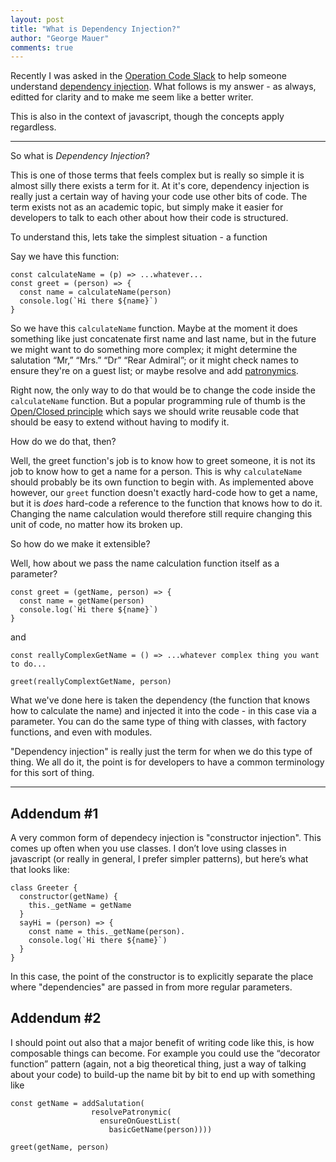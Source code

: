 ```yaml
---
layout: post
title: "What is Dependency Injection?"
author: "George Mauer"
comments: true
---
```



Recently I was asked in the [Operation Code Slack](https://operationcode.org/) to help someone understand [dependency injection](https://en.wikipedia.org/wiki/Dependency_injection). What follows is my answer - as always, editted for clarity and to make me seem like a better writer.

This is also in the context of javascript, though the concepts apply regardless.

-----------

So what is *Dependency Injection*?

This is one of those terms that feels complex but is really so simple it is almost silly there exists a term for it. At it's core, dependency injection is really just a certain way of having your code use other bits of code. The term exists not as an academic topic, but simply make it easier for developers to talk to each other about how their code is structured.

<!--break-->

To understand this, lets take the simplest situation - a function

Say we have this function:

```
const calculateName = (p) => ...whatever...
const greet = (person) => {
  const name = calculateName(person)
  console.log(`Hi there ${name}`)
}
```

So we have this `calculateName` function. Maybe at the moment it does something like just concatenate first name and last name, but in the future we might want to do something more complex; it might determine the salutation “Mr,” “Mrs.” “Dr” “Rear Admiral”; or it might check names to ensure they're on a guest list; or maybe resolve and add [patronymics](https://en.wikipedia.org/wiki/Patronymic#Ukrainian).

Right now, the only way to do that would be to change the code inside the `calculateName` function. But a popular programming rule of thumb is the [Open/Closed principle](https://blog.cleancoder.com/uncle-bob/2014/05/12/TheOpenClosedPrinciple.html) which says we should write reusable code that should be easy to extend without having to modify it.

How do we do that, then?

Well, the greet function's job is to know how to greet someone, it is not its job to know how to get a name for a person. This is why `calculateName` should probably be its own function to begin with. As implemented above however, our `greet` function doesn't exactly hard-code how to get a name, but it is *does* hard-code a reference to the function that knows how to do it. Changing the name calculation would therefore still require changing this unit of code, no matter how its broken up.

So how do we make it extensible?

Well, how about we pass the name calculation function itself as a parameter?

```
const greet = (getName, person) => {
  const name = getName(person)
  console.log(`Hi there ${name}`)
}
```
and
```
const reallyComplexGetName = () => ...whatever complex thing you want to do...

greet(reallyComplextGetName, person)
```

What we've done here is taken the dependency (the function that knows how to calculate the name) and injected it into the code - in this case via a parameter. You can do the same type of thing with classes, with factory functions, and even with modules.

"Dependency injection" is really just the term for when we do this type of thing. We all do it, the point is for developers to have a common terminology for this sort of thing.

-----------

## Addendum #1

A very common form of dependecy injection is "constructor injection". This comes up often when you use classes. I don’t love using classes in javascript (or really in general, I prefer simpler patterns), but here’s what that looks like:

```
class Greeter {
  constructor(getName) {
    this._getName = getName
  }
  sayHi = (person) => {
    const name = this._getName(person).
    console.log(`Hi there ${name}`)
  }
}
```

In this case, the point of the constructor is to explicitly separate the place where "dependencies" are passed in from more regular parameters.

## Addendum #2

I should point out also that a major benefit of writing code like this, is how composable things can become. For example you could use the “decorator function” pattern (again, not a big theoretical thing, just a way of talking about your code) to build-up the name bit by bit to end up with something like

```
const getName = addSalutation(
                  resolvePatronymic(
                    ensureOnGuestList(
                      basicGetName(person))))

greet(getName, person)
```

